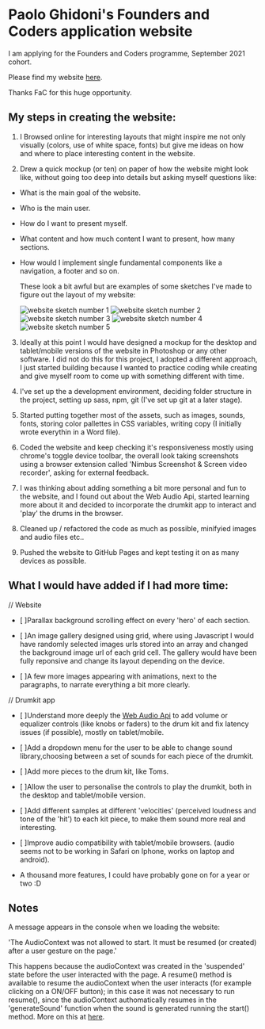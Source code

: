 # Paolo Ghidoni's Founders and Coders application website

I am applying for the Founders and Coders programme, September 2021 cohort.

Please find my website [here](https://paologhidoni.github.io/fac-application/).

Thanks FaC for this huge opportunity.


## My steps in creating the website:

1. I Browsed online for interesting layouts that might inspire me not only visually (colors, use of white space, fonts) but give me ideas on how and where to place interesting content in the website.

2. Drew a quick mockup (or ten) on paper of how the website might look like, without going too deep into details but asking myself questions like:

- What is the main goal of the website.

- Who is the main user.

- How do I want to present myself.

- What content and how much content I want to present, how many sections.

- How would I implement single fundamental components like a navigation, a footer and so on.

  These look a bit awful but are examples of some sketches I've made to figure out the layout of my website:

  <img src='https://github.com/paologhidoni/fac-application/blob/master/assets/img/Project-1.jpg' alt='website sketch number 1'>
  <img src='https://github.com/paologhidoni/fac-application/blob/master/assets/img/Project-2.jpg' alt='website sketch number 2'>
  <img src='https://github.com/paologhidoni/fac-application/blob/master/assets/img/Project-3.jpg' alt='website sketch number 3'>
  <img src='https://github.com/paologhidoni/fac-application/blob/master/assets/img/Project-4.jpg' alt='website sketch number 4'>
  <img src='https://github.com/paologhidoni/fac-application/blob/master/assets/img/Project-5.jpg' alt='website sketch number 5'>

3. Ideally at this point I would have designed a mockup for the desktop and tablet/mobile versions of the website in Photoshop or any other software. I did not do this for this project, I adopted a different approach, I just started building because I wanted to practice coding while creating and give myself room to come up with something different with time.

4. I've set up the a development environment, deciding folder structure in the project, setting up sass, npm, git (I've set up git at a later stage).

5. Started putting together most of the assets, such as images, sounds, fonts, storing color pallettes in CSS variables, writing copy (I initially wrote everythin in a Word file).

6. Coded the website and keep checking it's responsiveness mostly using chrome's toggle device toolbar, the overall look taking screenshots using a browser extension called 'Nimbus Screenshot & Screen video recorder', asking for external feedback.

7. I was thinking about adding something a bit more personal and fun to the website, and I found out about the Web Audio Api, started learning more about it and decided to incorporate the drumkit app to interact and 'play' the drums in the browser.

8. Cleaned up / refactored the code as much as possible, minifyied images and audio files etc..

9. Pushed the website to GitHub Pages and kept testing it on as many devices as possible.




## What I would have added if I had more time:

// Website

- [ ]Parallax background scrolling effect on every 'hero' of each section.

- [ ]An image gallery designed using grid, where using Javascript I would have randomly selected images urls stored into an array and changed the background image url of each grid cell. The gallery would have been fully reponsive and change its layout depending on the device.

- [ ]A few more images appearing with animations, next to the paragraphs, to narrate everything a bit more clearly.

// Drumkit app

- [ ]Understand more deeply the [Web Audio Api](https://developer.mozilla.org/en-US/docs/Web/API/Web_Audio_API) to add volume or equalizer controls (like knobs or faders) to the drum kit and fix latency issues (if possible), mostly on tablet/mobile.

- [ ]Add a dropdown menu for the user to be able to change sound library,choosing between a set of sounds for each piece of the drumkit.

- [ ]Add more pieces to the drum kit, like Toms.

- [ ]Allow the user to personalise the controls to play the drumkit, both in the desktop and tablet/mobile version.

- [ ]Add different samples at different 'velocities' (perceived loudness and tone of the 'hit') to each kit piece, to make them sound more real and interesting.

- [ ]Improve audio compatibility with tablet/mobile browsers. (audio seems not to be working in Safari on Iphone, works on laptop and android).

-  A thousand more features, I could have probably gone on for a year or two :D



## Notes

A message appears in the console when we loading the website:

'The AudioContext was not allowed to start. It must be resumed (or created) after a user gesture on the page.'

This happens because the audioContext was created in the 'suspended' state before the user interacted with the page. A resume() method is available to resume the audioContext when the user interacts (for example clicking on a ON/OFF button); in this case it was not necessary to run resume(), since the audioContext authomatically resumes in the 'generateSound' function when the sound is generated running the start() method. More on this at [here](https://developer.chrome.com/blog/autoplay/#webaudio).
